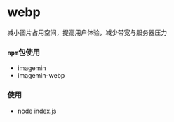# webp
减小图片占用空间，提高用户体验，减少带宽与服务器压力
### `npm`包使用
 * imagemin
 * imagemin-webp
 
### 使用
  * node index.js
